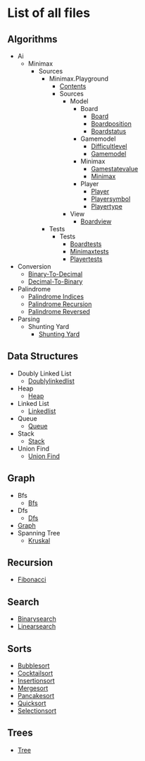 # List of all files

## Algorithms
  * Ai
    * Minimax
      * Sources
        * Minimax.Playground
          * [Contents](https://github.com/TheAlgorithms/Swift/blob/master/algorithms/AI/minimax/Sources/Minimax.playground/Contents.swift)
          * Sources
            * Model
              * Board
                * [Board](https://github.com/TheAlgorithms/Swift/blob/master/algorithms/AI/minimax/Sources/Minimax.playground/Sources/Model/Board/Board.swift)
                * [Boardposition](https://github.com/TheAlgorithms/Swift/blob/master/algorithms/AI/minimax/Sources/Minimax.playground/Sources/Model/Board/BoardPosition.swift)
                * [Boardstatus](https://github.com/TheAlgorithms/Swift/blob/master/algorithms/AI/minimax/Sources/Minimax.playground/Sources/Model/Board/BoardStatus.swift)
              * Gamemodel
                * [Difficultlevel](https://github.com/TheAlgorithms/Swift/blob/master/algorithms/AI/minimax/Sources/Minimax.playground/Sources/Model/GameModel/DifficultLevel.swift)
                * [Gamemodel](https://github.com/TheAlgorithms/Swift/blob/master/algorithms/AI/minimax/Sources/Minimax.playground/Sources/Model/GameModel/GameModel.swift)
              * Minimax
                * [Gamestatevalue](https://github.com/TheAlgorithms/Swift/blob/master/algorithms/AI/minimax/Sources/Minimax.playground/Sources/Model/Minimax/GameStateValue.swift)
                * [Minimax](https://github.com/TheAlgorithms/Swift/blob/master/algorithms/AI/minimax/Sources/Minimax.playground/Sources/Model/Minimax/Minimax.swift)
              * Player
                * [Player](https://github.com/TheAlgorithms/Swift/blob/master/algorithms/AI/minimax/Sources/Minimax.playground/Sources/Model/Player/Player.swift)
                * [Playersymbol](https://github.com/TheAlgorithms/Swift/blob/master/algorithms/AI/minimax/Sources/Minimax.playground/Sources/Model/Player/PlayerSymbol.swift)
                * [Playertype](https://github.com/TheAlgorithms/Swift/blob/master/algorithms/AI/minimax/Sources/Minimax.playground/Sources/Model/Player/PlayerType.swift)
            * View
              * [Boardview](https://github.com/TheAlgorithms/Swift/blob/master/algorithms/AI/minimax/Sources/Minimax.playground/Sources/View/BoardView.swift)
        * Tests
          * Tests
            * [Boardtests](https://github.com/TheAlgorithms/Swift/blob/master/algorithms/AI/minimax/Sources/Tests/Tests/BoardTests.swift)
            * [Minimaxtests](https://github.com/TheAlgorithms/Swift/blob/master/algorithms/AI/minimax/Sources/Tests/Tests/MinimaxTests.swift)
            * [Playertests](https://github.com/TheAlgorithms/Swift/blob/master/algorithms/AI/minimax/Sources/Tests/Tests/PlayerTests.swift)
  * Conversion
    * [Binary-To-Decimal](https://github.com/TheAlgorithms/Swift/blob/master/algorithms/conversion/binary-to-decimal.swift)
    * [Decimal-To-Binary](https://github.com/TheAlgorithms/Swift/blob/master/algorithms/conversion/decimal-to-binary.swift)
  * Palindrome
    * [Palindrome Indices](https://github.com/TheAlgorithms/Swift/blob/master/algorithms/palindrome/palindrome_indices.swift)
    * [Palindrome Recursion](https://github.com/TheAlgorithms/Swift/blob/master/algorithms/palindrome/palindrome_recursion.swift)
    * [Palindrome Reversed](https://github.com/TheAlgorithms/Swift/blob/master/algorithms/palindrome/palindrome_reversed.swift)
  * Parsing
    * Shunting Yard
      * [Shunting Yard](https://github.com/TheAlgorithms/Swift/blob/master/algorithms/parsing/shunting_yard/shunting_yard.swift)

## Data Structures
  * Doubly Linked List
    * [Doublylinkedlist](https://github.com/TheAlgorithms/Swift/blob/master/data_structures/doubly_linked_list/DoublyLinkedList.swift)
  * Heap
    * [Heap](https://github.com/TheAlgorithms/Swift/blob/master/data_structures/heap/heap.swift)
  * Linked List
    * [Linkedlist](https://github.com/TheAlgorithms/Swift/blob/master/data_structures/Linked%20List/LinkedList.swift)
  * Queue
    * [Queue](https://github.com/TheAlgorithms/Swift/blob/master/data_structures/queue/queue.swift)
  * Stack
    * [Stack](https://github.com/TheAlgorithms/Swift/blob/master/data_structures/Stack/stack.swift)
  * Union Find
    * [Union Find](https://github.com/TheAlgorithms/Swift/blob/master/data_structures/union_find/union_find.swift)

## Graph
  * Bfs
    * [Bfs](https://github.com/TheAlgorithms/Swift/blob/master/graph/BFS/BFS.swift)
  * Dfs
    * [Dfs](https://github.com/TheAlgorithms/Swift/blob/master/graph/DFS/DFS.swift)
  * [Graph](https://github.com/TheAlgorithms/Swift/blob/master/graph/Graph.swift)
  * Spanning Tree
    * [Kruskal](https://github.com/TheAlgorithms/Swift/blob/master/graph/spanning_tree/kruskal.swift)

## Recursion
  * [Fibonacci](https://github.com/TheAlgorithms/Swift/blob/master/recursion/fibonacci.swift)

## Search
  * [Binarysearch](https://github.com/TheAlgorithms/Swift/blob/master/Search/BinarySearch.swift)
  * [Linearsearch](https://github.com/TheAlgorithms/Swift/blob/master/Search/LinearSearch.swift)

## Sorts
  * [Bubblesort](https://github.com/TheAlgorithms/Swift/blob/master/sorts/BubbleSort.swift)
  * [Cocktailsort](https://github.com/TheAlgorithms/Swift/blob/master/sorts/CocktailSort.swift)
  * [Insertionsort](https://github.com/TheAlgorithms/Swift/blob/master/sorts/InsertionSort.swift)
  * [Mergesort](https://github.com/TheAlgorithms/Swift/blob/master/sorts/MergeSort.swift)
  * [Pancakesort](https://github.com/TheAlgorithms/Swift/blob/master/sorts/PancakeSort.swift)
  * [Quicksort](https://github.com/TheAlgorithms/Swift/blob/master/sorts/QuickSort.swift)
  * [Selectionsort](https://github.com/TheAlgorithms/Swift/blob/master/sorts/SelectionSort.swift)

## Trees
  * [Tree](https://github.com/TheAlgorithms/Swift/blob/master/trees/tree.swift)
